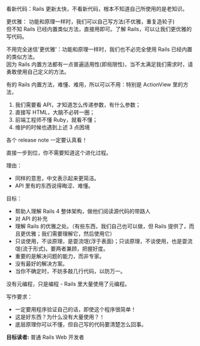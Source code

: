 看新代码：Rails 更新太快，不看新代码，根本不知道自己所使用的是老知识。

更优雅： 
功能和原理一样时，我们可以自己写方法(不优雅，重复造轮子)  
但不知 Rails 已经内置类似方法，直接用即可。了解 Rails，可以让我们更优雅的写代码。

不用完全迷信'更优雅'：功能和原理一样时，我们也不必完全使用 Rails 已经内置的类似方法。  
因为 Rails 内置方法都有一点普遍适用性(即局限性)，当不太满足我们需求时，请勇敢使用自己定义的方法。

有的 Rails 内置方法，难懂、难用，所以可以不用：特别是 ActionView 里的方法，

1. 我们需要看 API，才知道怎么传递参数，有什么参数；
2. 直接写 HTML，大脑不必转一圈；
3. 前端工程师不懂 Ruby，就看不懂；
4. 维护的时候也遇到上述 3 点困境

各个 release note 一定要认真看！

直接一步到位，你不需要知道这个进化过程。

理由：

- 同样的意思，中文表示起来更简洁。
- API 里有的东西说得晦涩、难懂。

目标：

- 帮助人理解 Rails 4 整体架构，做他们阅读源代码的带路人
- 对 API 的补充
- 理解 Rails 的优雅之处。（有些东西，我们自己也可以做，但 Rails 提供了，而且更优雅；我们需要理解它，然后使用它）
- 只谈使用，不谈原理，是耍流氓(浮于表面)；只谈原理，不谈使用，也是耍流氓(流于形式)。要两者兼顾，把握好度。
- 重要的是解决问题的能力，而非专家。
- 没有最好的解决方案。
- 当你不确定时，不妨多敲几行代码，以防万一。

没有元编程，只是编程 - Rails 里大量使用了元编程。

写作要求：

- 一定要用程序验证自己的话，即使这个程序很简单！
- 这是好东西？为什么没有大量使用？！
- 底层原理你可以不懂，但自己写的代码要清楚怎么回事。

**目标读者:** 普通 Rails Web 开发者
